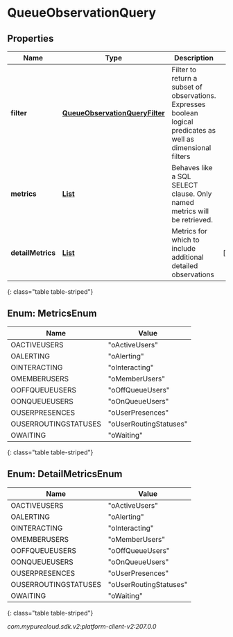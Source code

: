 # QueueObservationQuery


## Properties

| Name | Type | Description | Notes |
| ------------ | ------------- | ------------- | ------------- |
| **filter** | [**QueueObservationQueryFilter**](QueueObservationQueryFilter) | Filter to return a subset of observations. Expresses boolean logical predicates as well as dimensional filters |  |
| **metrics** | [**List<MetricsEnum>**](#Enum--MetricsEnum) | Behaves like a SQL SELECT clause. Only named metrics will be retrieved. |  |
| **detailMetrics** | [**List<DetailMetricsEnum>**](#Enum--DetailMetricsEnum) | Metrics for which to include additional detailed observations |  [optional] |
{: class="table table-striped"}


## Enum: MetricsEnum

| Name | Value |
| ---- | ----- |
| OACTIVEUSERS | &quot;oActiveUsers&quot; |
| OALERTING | &quot;oAlerting&quot; |
| OINTERACTING | &quot;oInteracting&quot; |
| OMEMBERUSERS | &quot;oMemberUsers&quot; |
| OOFFQUEUEUSERS | &quot;oOffQueueUsers&quot; |
| OONQUEUEUSERS | &quot;oOnQueueUsers&quot; |
| OUSERPRESENCES | &quot;oUserPresences&quot; |
| OUSERROUTINGSTATUSES | &quot;oUserRoutingStatuses&quot; |
| OWAITING | &quot;oWaiting&quot; |
{: class="table table-striped"}


## Enum: DetailMetricsEnum

| Name | Value |
| ---- | ----- |
| OACTIVEUSERS | &quot;oActiveUsers&quot; |
| OALERTING | &quot;oAlerting&quot; |
| OINTERACTING | &quot;oInteracting&quot; |
| OMEMBERUSERS | &quot;oMemberUsers&quot; |
| OOFFQUEUEUSERS | &quot;oOffQueueUsers&quot; |
| OONQUEUEUSERS | &quot;oOnQueueUsers&quot; |
| OUSERPRESENCES | &quot;oUserPresences&quot; |
| OUSERROUTINGSTATUSES | &quot;oUserRoutingStatuses&quot; |
| OWAITING | &quot;oWaiting&quot; |
{: class="table table-striped"}




_com.mypurecloud.sdk.v2:platform-client-v2:207.0.0_
